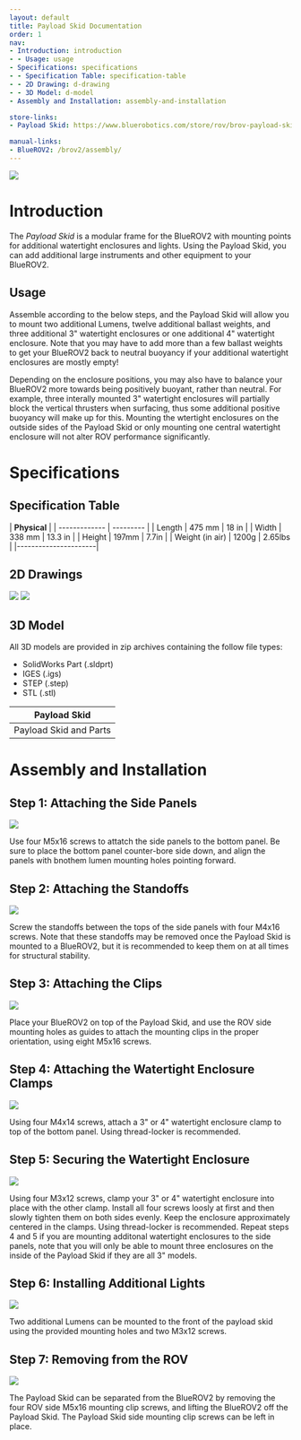 ```yaml
---
layout: default
title: Payload Skid Documentation
order: 1
nav:
- Introduction: introduction
- - Usage: usage
- Specifications: specifications
- - Specification Table: specification-table
- - 2D Drawing: d-drawing
- - 3D Model: d-model
- Assembly and Installation: assembly-and-installation

store-links:
- Payload Skid: https://www.bluerobotics.com/store/rov/brov-payload-skid/

manual-links:
- BlueROV2: /brov2/assembly/
---
```


<img src="/payload-skid/cad/banner-style-1.PNG" class="img-responsive" style="max-width:900px"  />

# Introduction

The <em>Payload Skid</em> is a modular frame for the BlueROV2 with mounting points for additional watertight enclosures and lights. Using the Payload Skid, you can add additional large instruments and other equipment to your BlueROV2.

## Usage

Assemble according to the below steps, and the Payload Skid will allow you to mount two additional Lumens, twelve additional ballast weights, and three additional 3" watertight enclosures or one additional 4" watertight enclosure. Note that you may have to add more than a few ballast weights to get your BlueROV2 back to neutral buoyancy if your additional watertight enclosures are mostly empty!

Depending on the enclosure positions, you may also have to balance your BlueROV2 more towards being positively buoyant, rather than neutral. For example, three interally mounted 3" watertight enclosures will partially block the vertical thrusters when surfacing, thus some additional positive buoyancy will make up for this. Mounting the wtertight enclosures on the outside sides of the Payload Skid or only mounting one central watertight enclosure will not alter ROV performance significantly.

# Specifications

## Specification Table

|  **Physical**  |
| ------------- | --------- |
| Length | 475 mm | 18 in |
| Width | 338 mm | 13.3 in |
| Height | 197mm | 7.7in |
| Weight (in air) | 1200g | 2.65lbs |
|----------------------|


## 2D Drawings

<img src="/payload-skid/cad/payload-skid-2view.png" class="img-responsive" style="max-width:900px" />

<img src="/payload-skid/cad/rov-payload-dimensions.PNG" class="img-responsive" style="max-width:900px" />

## 3D Model

All 3D models are provided in zip archives containing the follow file types:

- SolidWorks Part (.sldprt)
- IGES (.igs) 
- STEP (.step)
- STL (.stl)

|		**Payload Skid**																						|
| --------------------------------------------------------------------------------------------- |
| Payload Skid and Parts  | [BROV-PAYLOAD-SKID-R1.zip](cad/BROV-PAYLOAD-SKID-R1.zip) |

# Assembly and Installation

## Step 1: Attaching the Side Panels

<img src="/payload-skid/cad/payload-step-1.PNG" class="img-responsive" style="max-width:900px"  />

Use four M5x16 screws to attatch the side panels to the bottom panel. Be sure to place the bottom panel counter-bore side down, and align the panels with bnothem lumen mounting holes pointing forward.

## Step 2: Attaching the Standoffs

<img src="/payload-skid/cad/payload-step-2.PNG" class="img-responsive" style="max-width:900px"  />

Screw the standoffs between the tops of the side panels with four M4x16 screws. Note that these standoffs may be removed once the Payload Skid is mounted to a BlueROV2, but it is recommended to keep them on at all times for structural stability.

## Step 3: Attaching the Clips 

<img src="/payload-skid/cad/payload-step-3.PNG" class="img-responsive" style="max-width:900px"  />

Place your BlueROV2 on top of the Payload Skid, and use the ROV side mounting holes as guides to attach the mounting clips in the proper orientation, using eight M5x16 screws.

## Step 4: Attaching the Watertight Enclosure Clamps

<img src="/payload-skid/cad/payload-step-4.PNG" class="img-responsive" style="max-width:900px"  />

Using four M4x14 screws, attach a 3" or 4" watertight enclosure clamp to top of the bottom panel. Using thread-locker is recommended.

## Step 5: Securing the Watertight Enclosure

<img src="/payload-skid/cad/payload-step-5.PNG" class="img-responsive" style="max-width:900px"  />

Using four M3x12 screws, clamp your 3" or 4" watertight enclosure into place with the other clamp. Install all four screws loosly at first and then slowly tighten them on both sides evenly. Keep the enclosure approximately centered in the clamps. Using thread-locker is recommended. Repeat steps 4 and 5 if you are mounting additonal watertight enclosures to the side panels, note that you will only be able to mount three enclosures on the inside of the Payload Skid if they are all 3" models.

## Step 6: Installing Additional Lights

<img src="/payload-skid/cad/payload-step-6.PNG" class="img-responsive" style="max-width:900px"  />

Two additional Lumens can be mounted to the front of the payload skid using the provided mounting holes and two M3x12 screws.

## Step 7: Removing from the ROV

<img src="/payload-skid/cad/payload-skid-2.png" class="img-responsive" style="max-width:600px"  />

The Payload Skid can be separated from the BlueROV2 by removing the four ROV side M5x16 mounting clip screws, and lifting the BlueROV2 off the Payload Skid. The Payload Skid side mounting clip screws can be left in place.



